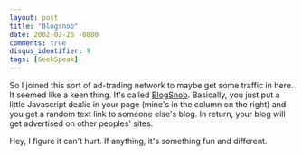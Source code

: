 ```yaml
---
layout: post
title: "Blogsnob"
date: 2002-02-26 -0800
comments: true
disqus_identifier: 9
tags: [GeekSpeak]
---
```

So I joined this sort of ad-trading network to maybe get some traffic in
here. It seemed like a keen thing. It's called
[BlogSnob](http://blogsnob.idya.net/). Basically, you just put a little
Javascript dealie in your page (mine's in the column on the right) and
you get a random text link to someone else's blog. In return, your blog
will get advertised on other peoples' sites.
 
 Hey, I figure it can't hurt. If anything, it's something fun and
different.
 
